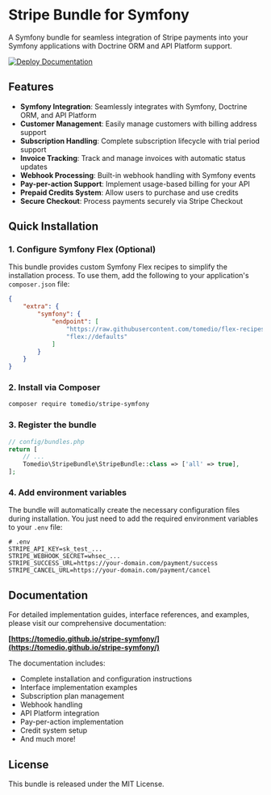 # Stripe Bundle for Symfony

A Symfony bundle for seamless integration of Stripe payments into your Symfony applications with Doctrine ORM and API Platform support.

[![Deploy Documentation](https://github.com/tomedio/stripe-symfony/actions/workflows/deploy-docs.yml/badge.svg)](https://github.com/tomedio/stripe-symfony/actions/workflows/deploy-docs.yml)

## Features

- **Symfony Integration**: Seamlessly integrates with Symfony, Doctrine ORM, and API Platform
- **Customer Management**: Easily manage customers with billing address support
- **Subscription Handling**: Complete subscription lifecycle with trial period support
- **Invoice Tracking**: Track and manage invoices with automatic status updates
- **Webhook Processing**: Built-in webhook handling with Symfony events
- **Pay-per-action Support**: Implement usage-based billing for your API
- **Prepaid Credits System**: Allow users to purchase and use credits
- **Secure Checkout**: Process payments securely via Stripe Checkout

## Quick Installation

### 1. Configure Symfony Flex (Optional)

This bundle provides custom Symfony Flex recipes to simplify the installation process. To use them, add the following to your application's `composer.json` file:

```json
{
    "extra": {
        "symfony": {
            "endpoint": [
                "https://raw.githubusercontent.com/tomedio/flex-recipes/main/index.json",
                "flex://defaults"
            ]
        }
    }
}
```

### 2. Install via Composer

```bash
composer require tomedio/stripe-symfony
```

### 3. Register the bundle

```php
// config/bundles.php
return [
    // ...
    Tomedio\StripeBundle\StripeBundle::class => ['all' => true],
];
```

### 4. Add environment variables

The bundle will automatically create the necessary configuration files during installation. You just need to add the required environment variables to your `.env` file:

```
# .env
STRIPE_API_KEY=sk_test_...
STRIPE_WEBHOOK_SECRET=whsec_...
STRIPE_SUCCESS_URL=https://your-domain.com/payment/success
STRIPE_CANCEL_URL=https://your-domain.com/payment/cancel
```

## Documentation

For detailed implementation guides, interface references, and examples, please visit our comprehensive documentation:

**[https://tomedio.github.io/stripe-symfony/](https://tomedio.github.io/stripe-symfony/)**

The documentation includes:

- Complete installation and configuration instructions
- Interface implementation examples
- Subscription plan management
- Webhook handling
- API Platform integration
- Pay-per-action implementation
- Credit system setup
- And much more!

## License

This bundle is released under the MIT License.
